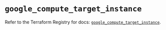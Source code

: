# `google_compute_target_instance`

Refer to the Terraform Registry for docs: [`google_compute_target_instance`](https://registry.terraform.io/providers/hashicorp/google-beta/6.16.0/docs/resources/google_compute_target_instance).
